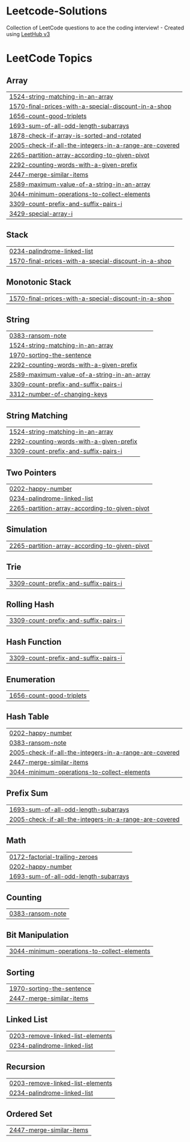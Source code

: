 # Leetcode-Solutions
Collection of LeetCode questions to ace the coding interview! - Created using [LeetHub v3](https://github.com/raphaelheinz/LeetHub-3.0)

<!---LeetCode Topics Start-->
# LeetCode Topics
## Array
|  |
| ------- |
| [1524-string-matching-in-an-array](https://github.com/MrLionByte/Leetcode-Solutions/tree/master/1524-string-matching-in-an-array) |
| [1570-final-prices-with-a-special-discount-in-a-shop](https://github.com/MrLionByte/Leetcode-Solutions/tree/master/1570-final-prices-with-a-special-discount-in-a-shop) |
| [1656-count-good-triplets](https://github.com/MrLionByte/Leetcode-Solutions/tree/master/1656-count-good-triplets) |
| [1693-sum-of-all-odd-length-subarrays](https://github.com/MrLionByte/Leetcode-Solutions/tree/master/1693-sum-of-all-odd-length-subarrays) |
| [1878-check-if-array-is-sorted-and-rotated](https://github.com/MrLionByte/Leetcode-Solutions/tree/master/1878-check-if-array-is-sorted-and-rotated) |
| [2005-check-if-all-the-integers-in-a-range-are-covered](https://github.com/MrLionByte/Leetcode-Solutions/tree/master/2005-check-if-all-the-integers-in-a-range-are-covered) |
| [2265-partition-array-according-to-given-pivot](https://github.com/MrLionByte/Leetcode-Solutions/tree/master/2265-partition-array-according-to-given-pivot) |
| [2292-counting-words-with-a-given-prefix](https://github.com/MrLionByte/Leetcode-Solutions/tree/master/2292-counting-words-with-a-given-prefix) |
| [2447-merge-similar-items](https://github.com/MrLionByte/Leetcode-Solutions/tree/master/2447-merge-similar-items) |
| [2589-maximum-value-of-a-string-in-an-array](https://github.com/MrLionByte/Leetcode-Solutions/tree/master/2589-maximum-value-of-a-string-in-an-array) |
| [3044-minimum-operations-to-collect-elements](https://github.com/MrLionByte/Leetcode-Solutions/tree/master/3044-minimum-operations-to-collect-elements) |
| [3309-count-prefix-and-suffix-pairs-i](https://github.com/MrLionByte/Leetcode-Solutions/tree/master/3309-count-prefix-and-suffix-pairs-i) |
| [3429-special-array-i](https://github.com/MrLionByte/Leetcode-Solutions/tree/master/3429-special-array-i) |
## Stack
|  |
| ------- |
| [0234-palindrome-linked-list](https://github.com/MrLionByte/Leetcode-Solutions/tree/master/0234-palindrome-linked-list) |
| [1570-final-prices-with-a-special-discount-in-a-shop](https://github.com/MrLionByte/Leetcode-Solutions/tree/master/1570-final-prices-with-a-special-discount-in-a-shop) |
## Monotonic Stack
|  |
| ------- |
| [1570-final-prices-with-a-special-discount-in-a-shop](https://github.com/MrLionByte/Leetcode-Solutions/tree/master/1570-final-prices-with-a-special-discount-in-a-shop) |
## String
|  |
| ------- |
| [0383-ransom-note](https://github.com/MrLionByte/Leetcode-Solutions/tree/master/0383-ransom-note) |
| [1524-string-matching-in-an-array](https://github.com/MrLionByte/Leetcode-Solutions/tree/master/1524-string-matching-in-an-array) |
| [1970-sorting-the-sentence](https://github.com/MrLionByte/Leetcode-Solutions/tree/master/1970-sorting-the-sentence) |
| [2292-counting-words-with-a-given-prefix](https://github.com/MrLionByte/Leetcode-Solutions/tree/master/2292-counting-words-with-a-given-prefix) |
| [2589-maximum-value-of-a-string-in-an-array](https://github.com/MrLionByte/Leetcode-Solutions/tree/master/2589-maximum-value-of-a-string-in-an-array) |
| [3309-count-prefix-and-suffix-pairs-i](https://github.com/MrLionByte/Leetcode-Solutions/tree/master/3309-count-prefix-and-suffix-pairs-i) |
| [3312-number-of-changing-keys](https://github.com/MrLionByte/Leetcode-Solutions/tree/master/3312-number-of-changing-keys) |
## String Matching
|  |
| ------- |
| [1524-string-matching-in-an-array](https://github.com/MrLionByte/Leetcode-Solutions/tree/master/1524-string-matching-in-an-array) |
| [2292-counting-words-with-a-given-prefix](https://github.com/MrLionByte/Leetcode-Solutions/tree/master/2292-counting-words-with-a-given-prefix) |
| [3309-count-prefix-and-suffix-pairs-i](https://github.com/MrLionByte/Leetcode-Solutions/tree/master/3309-count-prefix-and-suffix-pairs-i) |
## Two Pointers
|  |
| ------- |
| [0202-happy-number](https://github.com/MrLionByte/Leetcode-Solutions/tree/master/0202-happy-number) |
| [0234-palindrome-linked-list](https://github.com/MrLionByte/Leetcode-Solutions/tree/master/0234-palindrome-linked-list) |
| [2265-partition-array-according-to-given-pivot](https://github.com/MrLionByte/Leetcode-Solutions/tree/master/2265-partition-array-according-to-given-pivot) |
## Simulation
|  |
| ------- |
| [2265-partition-array-according-to-given-pivot](https://github.com/MrLionByte/Leetcode-Solutions/tree/master/2265-partition-array-according-to-given-pivot) |
## Trie
|  |
| ------- |
| [3309-count-prefix-and-suffix-pairs-i](https://github.com/MrLionByte/Leetcode-Solutions/tree/master/3309-count-prefix-and-suffix-pairs-i) |
## Rolling Hash
|  |
| ------- |
| [3309-count-prefix-and-suffix-pairs-i](https://github.com/MrLionByte/Leetcode-Solutions/tree/master/3309-count-prefix-and-suffix-pairs-i) |
## Hash Function
|  |
| ------- |
| [3309-count-prefix-and-suffix-pairs-i](https://github.com/MrLionByte/Leetcode-Solutions/tree/master/3309-count-prefix-and-suffix-pairs-i) |
## Enumeration
|  |
| ------- |
| [1656-count-good-triplets](https://github.com/MrLionByte/Leetcode-Solutions/tree/master/1656-count-good-triplets) |
## Hash Table
|  |
| ------- |
| [0202-happy-number](https://github.com/MrLionByte/Leetcode-Solutions/tree/master/0202-happy-number) |
| [0383-ransom-note](https://github.com/MrLionByte/Leetcode-Solutions/tree/master/0383-ransom-note) |
| [2005-check-if-all-the-integers-in-a-range-are-covered](https://github.com/MrLionByte/Leetcode-Solutions/tree/master/2005-check-if-all-the-integers-in-a-range-are-covered) |
| [2447-merge-similar-items](https://github.com/MrLionByte/Leetcode-Solutions/tree/master/2447-merge-similar-items) |
| [3044-minimum-operations-to-collect-elements](https://github.com/MrLionByte/Leetcode-Solutions/tree/master/3044-minimum-operations-to-collect-elements) |
## Prefix Sum
|  |
| ------- |
| [1693-sum-of-all-odd-length-subarrays](https://github.com/MrLionByte/Leetcode-Solutions/tree/master/1693-sum-of-all-odd-length-subarrays) |
| [2005-check-if-all-the-integers-in-a-range-are-covered](https://github.com/MrLionByte/Leetcode-Solutions/tree/master/2005-check-if-all-the-integers-in-a-range-are-covered) |
## Math
|  |
| ------- |
| [0172-factorial-trailing-zeroes](https://github.com/MrLionByte/Leetcode-Solutions/tree/master/0172-factorial-trailing-zeroes) |
| [0202-happy-number](https://github.com/MrLionByte/Leetcode-Solutions/tree/master/0202-happy-number) |
| [1693-sum-of-all-odd-length-subarrays](https://github.com/MrLionByte/Leetcode-Solutions/tree/master/1693-sum-of-all-odd-length-subarrays) |
## Counting
|  |
| ------- |
| [0383-ransom-note](https://github.com/MrLionByte/Leetcode-Solutions/tree/master/0383-ransom-note) |
## Bit Manipulation
|  |
| ------- |
| [3044-minimum-operations-to-collect-elements](https://github.com/MrLionByte/Leetcode-Solutions/tree/master/3044-minimum-operations-to-collect-elements) |
## Sorting
|  |
| ------- |
| [1970-sorting-the-sentence](https://github.com/MrLionByte/Leetcode-Solutions/tree/master/1970-sorting-the-sentence) |
| [2447-merge-similar-items](https://github.com/MrLionByte/Leetcode-Solutions/tree/master/2447-merge-similar-items) |
## Linked List
|  |
| ------- |
| [0203-remove-linked-list-elements](https://github.com/MrLionByte/Leetcode-Solutions/tree/master/0203-remove-linked-list-elements) |
| [0234-palindrome-linked-list](https://github.com/MrLionByte/Leetcode-Solutions/tree/master/0234-palindrome-linked-list) |
## Recursion
|  |
| ------- |
| [0203-remove-linked-list-elements](https://github.com/MrLionByte/Leetcode-Solutions/tree/master/0203-remove-linked-list-elements) |
| [0234-palindrome-linked-list](https://github.com/MrLionByte/Leetcode-Solutions/tree/master/0234-palindrome-linked-list) |
## Ordered Set
|  |
| ------- |
| [2447-merge-similar-items](https://github.com/MrLionByte/Leetcode-Solutions/tree/master/2447-merge-similar-items) |
<!---LeetCode Topics End-->